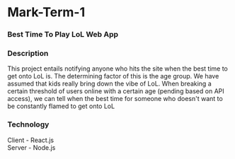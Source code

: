 # Mark-Term-1

### Best Time To Play LoL Web App

### Description
This project entails notifying anyone who hits the site when the best time to get onto LoL is. 
The determining factor of this is the age group. We have assumed that kids really bring down the vibe of LoL. When breaking
a certain threshold of users online with a certain age (pending based on API access), we can tell when the best time for
someone who doesn't want to be constantly flamed to get onto LoL

### Technology
Client - React.js<br>
Server - Node.js<br>
